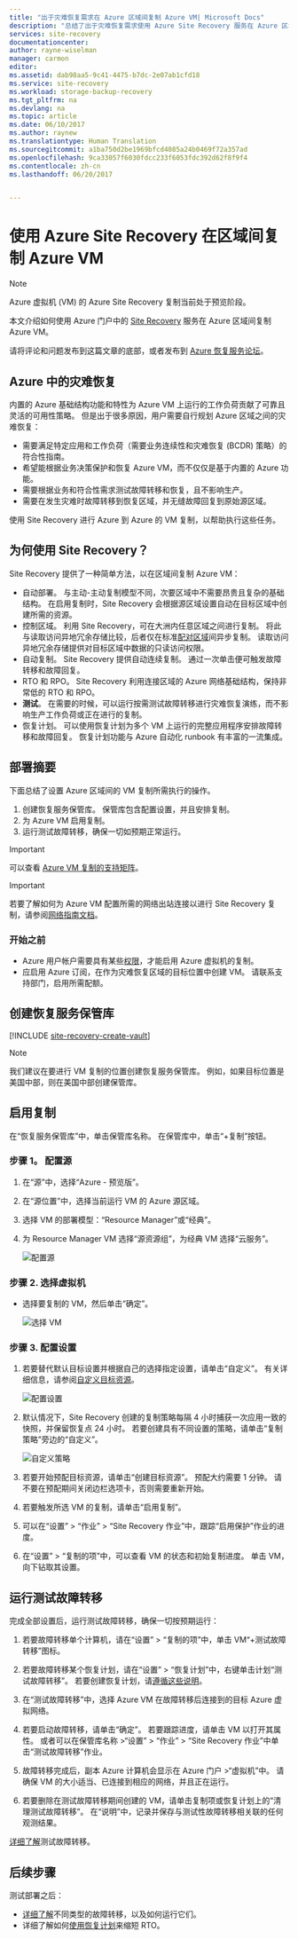```yaml
---
title: "出于灾难恢复需求在 Azure 区域间复制 Azure VM| Microsoft Docs"
description: "总结了出于灾难恢复需求使用 Azure Site Recovery 服务在 Azure 区域（Azure 到 Azure）间复制 Azure VM 的步骤。"
services: site-recovery
documentationcenter: 
author: rayne-wiselman
manager: carmon
editor: 
ms.assetid: dab98aa5-9c41-4475-b7dc-2e07ab1cfd18
ms.service: site-recovery
ms.workload: storage-backup-recovery
ms.tgt_pltfrm: na
ms.devlang: na
ms.topic: article
ms.date: 06/10/2017
ms.author: raynew
ms.translationtype: Human Translation
ms.sourcegitcommit: a1ba750d2be1969bfcd4085a24b0469f72a357ad
ms.openlocfilehash: 9ca33057f6030fdcc233f6053fdc392d62f8f9f4
ms.contentlocale: zh-cn
ms.lasthandoff: 06/20/2017


---
```


# <a name="replicate-azure-vms-between-regions-with-azure-site-recovery"></a>使用 Azure Site Recovery 在区域间复制 Azure VM

>[!NOTE]
>
> Azure 虚拟机 (VM) 的 Azure Site Recovery 复制当前处于预览阶段。

本文介绍如何使用 Azure 门户中的 [Site Recovery](site-recovery-overview.md) 服务在 Azure 区域间复制 Azure VM。

请将评论和问题发布到这篇文章的底部，或者发布到 [Azure 恢复服务论坛](https://social.msdn.microsoft.com/forums/azure/home?forum=hypervrecovmgr)。

## <a name="disaster-recovery-in-azure"></a>Azure 中的灾难恢复

内置的 Azure 基础结构功能和特性为 Azure VM 上运行的工作负荷贡献了可靠且灵活的可用性策略。 但是出于很多原因，用户需要自行规划 Azure 区域之间的灾难恢复：

- 需要满足特定应用和工作负荷（需要业务连续性和灾难恢复 (BCDR) 策略）的符合性指南。
- 希望能根据业务决策保护和恢复 Azure VM，而不仅仅是基于内置的 Azure 功能。
- 需要根据业务和符合性需求测试故障转移和恢复，且不影响生产。
- 需要在发生灾难时故障转移到恢复区域，并无缝故障回复到原始源区域。

使用 Site Recovery 进行 Azure 到 Azure 的 VM 复制，以帮助执行这些任务。


## <a name="why-use-site-recovery"></a>为何使用 Site Recovery？      

Site Recovery 提供了一种简单方法，以在区域间复制 Azure VM：

- 自动部署。 与主动-主动复制模型不同，次要区域中不需要昂贵且复杂的基础结构。 在启用复制时，Site Recovery 会根据源区域设置自动在目标区域中创建所需的资源。
- 控制区域。 利用 Site Recovery，可在大洲内任意区域之间进行复制。 将此与读取访问异地冗余存储比较，后者仅在标准[配对区域](https://docs.microsoft.com/azure/best-practices-availability-paired-regions)间异步复制。 读取访问异地冗余存储提供对目标区域中数据的只读访问权限。
- 自动复制。 Site Recovery 提供自动连续复制。 通过一次单击便可触发故障转移和故障回复。
- RTO 和 RPO。 Site Recovery 利用连接区域的 Azure 网络基础结构，保持非常低的 RTO 和 RPO。
- **测试**。 在需要的时候，可以运行按需测试故障转移进行灾难恢复演练，而不影响生产工作负荷或正在进行的复制。
- 恢复计划。 可以使用恢复计划为多个 VM 上运行的完整应用程序安排故障转移和故障回复。 恢复计划功能与 Azure 自动化 runbook 有丰富的一流集成。


## <a name="deployment-summary"></a>部署摘要

下面总结了设置 Azure 区域间的 VM 复制所需执行的操作。

1. 创建恢复服务保管库。 保管库包含配置设置，并且安排复制。
2. 为 Azure VM 启用复制。
3. 运行测试故障转移，确保一切如预期正常运行。

>[!IMPORTANT]
>
> 可以查看 [Azure VM 复制的支持矩阵](./site-recovery-support-matrix-azure-to-azure.md)。

>[!IMPORTANT]
>
> 若要了解如何为 Azure VM 配置所需的网络出站连接以进行 Site Recovery 复制，请参阅[网络指南文档](./site-recovery-azure-to-azure-networking-guidance.md)。

### <a name="before-you-start"></a>开始之前

* Azure 用户帐户需要具有某些[权限](site-recovery-role-based-linked-access-control.md#permissions-required-to-enable-replication-for-new-virtual-machines)，才能启用 Azure 虚拟机的复制。
* 应启用 Azure 订阅，在作为灾难恢复区域的目标位置中创建 VM。 请联系支持部门，启用所需配额。

## <a name="create-a-recovery-services-vault"></a>创建恢复服务保管库

[!INCLUDE [site-recovery-create-vault](../../includes/site-recovery-create-vault.md)]

>[!NOTE]
>
> 我们建议在要进行 VM 复制的位置创建恢复服务保管库。 例如，如果目标位置是美国中部，则在美国中部创建保管库。

## <a name="enable-replication"></a>启用复制

在“恢复服务保管库”中，单击保管库名称。 在保管库中，单击“+复制”按钮。

### <a name="step-1-configure-the-source"></a>步骤 1。 配置源
1. 在“源”中，选择“Azure - 预览版”。
2. 在“源位置”中，选择当前运行 VM 的 Azure 源区域。
3. 选择 VM 的部署模型：“Resource Manager”或“经典”。
4. 为 Resource Manager VM 选择“源资源组”，为经典 VM 选择“云服务”。

    ![配置源](./media/site-recovery-azure-to-azure/source.png)

### <a name="step-2-select-virtual-machines"></a>步骤 2. 选择虚拟机

* 选择要复制的 VM，然后单击“确定”。

    ![选择 VM](./media/site-recovery-azure-to-azure/vms.png)

### <a name="step-3-configure-settings"></a>步骤 3. 配置设置

1. 若要替代默认目标设置并根据自己的选择指定设置，请单击“自定义”。 有关详细信息，请参阅[自定义目标资源](site-recovery-replicate-azure-to-azure.md##customize-target-resources)。

    ![配置设置](./media/site-recovery-azure-to-azure/settings.png)


2. 默认情况下，Site Recovery 创建的复制策略每隔 4 小时捕获一次应用一致的快照，并保留恢复点 24 小时。 若要创建具有不同设置的策略，请单击“复制策略”旁边的“自定义”。

    ![自定义策略](./media/site-recovery-azure-to-azure/customize-policy.png)

3. 若要开始预配目标资源，请单击“创建目标资源”。 预配大约需要 1 分钟。 请不要在预配期间关闭边栏选项卡，否则需要重新开始。

4. 若要触发所选 VM 的复制，请单击“启用复制”。

5. 可以在“设置” > “作业” > “Site Recovery 作业”中，跟踪“启用保护”作业的进度。

6. 在“设置” > “复制的项”中，可以查看 VM 的状态和初始复制进度。 单击 VM，向下钻取其设置。

## <a name="run-a-test-failover"></a>运行测试故障转移

完成全部设置后，运行测试故障转移，确保一切按预期运行：

1. 若要故障转移单个计算机，请在“设置” > “复制的项”中，单击 VM“+测试故障转移”图标。

2. 若要故障转移某个恢复计划，请在“设置” > “恢复计划”中，右键单击计划“测试故障转移”。 若要创建恢复计划，请[遵循这些说明](site-recovery-create-recovery-plans.md)。 

3. 在“测试故障转移”中，选择 Azure VM 在故障转移后连接到的目标 Azure 虚拟网络。

4. 若要启动故障转移，请单击“确定”。 若要跟踪进度，请单击 VM 以打开其属性。 或者可以在保管库名称 >“设置” > “作业” > “Site Recovery 作业”中单击“测试故障转移”作业。

5. 故障转移完成后，副本 Azure 计算机会显示在 Azure 门户 >“虚拟机”中。 请确保 VM 的大小适当、已连接到相应的网络，并且正在运行。

6. 若要删除在测试故障转移期间创建的 VM，请单击复制项或恢复计划上的“清理测试故障转移”。 在“说明”中，记录并保存与测试性故障转移相关联的任何观测结果。 

[详细了解](site-recovery-test-failover-to-azure.md)测试故障转移。


## <a name="next-steps"></a>后续步骤

测试部署之后：

- [详细了解](site-recovery-failover.md)不同类型的故障转移，以及如何运行它们。
- 详细了解如何[使用恢复计划](site-recovery-create-recovery-plans.md)来缩短 RTO。

